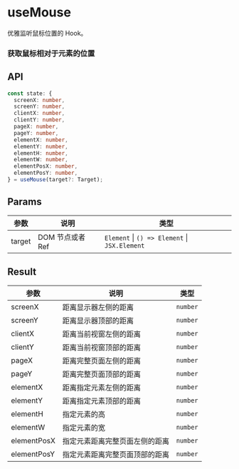 # useMouse

优雅监听鼠标位置的 Hook。

<preview path="./demo/index.vue" title="基本使用" description='监听鼠标位置'></preview>

### 获取鼠标相对于元素的位置

<preview path="./demo/index1.vue" title="获取鼠标相对于元素的位置" description='通过传入目标元素，可以获取鼠标相对于元素的位置'></preview>

## API

```typescript
const state: {
  screenX: number,
  screenY: number,
  clientX: number,
  clientY: number,
  pageX: number,
  pageY: number,
  elementX: number,
  elementY: number,
  elementH: number,
  elementW: number,
  elementPosX: number,
  elementPosY: number,
} = useMouse(target?: Target);
```

## Params

| 参数   | 说明             | 类型                                          |
| ------ | ---------------- | --------------------------------------------- |
| target | DOM 节点或者 Ref | `Element` \| `() => Element` \| `JSX.Element` |

## Result

| 参数        | 说明                           | 类型     |
| ----------- | ------------------------------ | -------- |
| screenX     | 距离显示器左侧的距离           | `number` |
| screenY     | 距离显示器顶部的距离           | `number` |
| clientX     | 距离当前视窗左侧的距离         | `number` |
| clientY     | 距离当前视窗顶部的距离         | `number` |
| pageX       | 距离完整页面左侧的距离         | `number` |
| pageY       | 距离完整页面顶部的距离         | `number` |
| elementX    | 距离指定元素左侧的距离         | `number` |
| elementY    | 距离指定元素顶部的距离         | `number` |
| elementH    | 指定元素的高                   | `number` |
| elementW    | 指定元素的宽                   | `number` |
| elementPosX | 指定元素距离完整页面左侧的距离 | `number` |
| elementPosY | 指定元素距离完整页面顶部的距离 | `number` |
